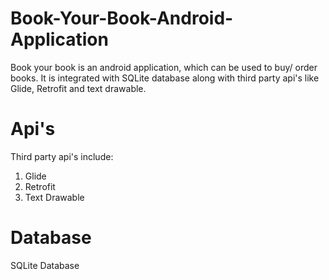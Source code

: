 # Book-Your-Book-Android-Application
Book your book is an android application, which can be used to buy/ order books. It is integrated with SQLite database along with third party api's like Glide, Retrofit and text drawable.

# Api's
Third party api's include:
1) Glide
2) Retrofit
3) Text Drawable

# Database
SQLite Database
